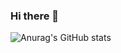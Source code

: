 ### Hi there 👋

![Anurag's GitHub stats](https://github-readme-stats.vercel.app/api?username=juhno1023&show_icons=true&theme=radical)

<!--
**juhno1023/juhno1023** is a ✨ _special_ ✨ repository because its `README.md` (this file) appears on your GitHub profile.


Here are some ideas to get you started:

- 🔭 I’m currently working on ...
- 🌱 I’m currently learning ...

--!>

